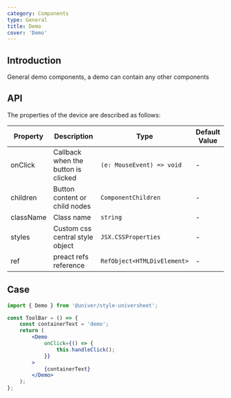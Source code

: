 ```yaml
---
category: Components
type: General
title: Demo
cover: 'Demo'
---
```


## Introduction

General demo components, a demo can contain any other components

## API

The properties of the device are described as follows:

| Property  | Description                         | Type                        | Default Value |
| --------- | ----------------------------------- | --------------------------- | ------------- |
| onClick   | Callback when the button is clicked | `(e: MouseEvent) => void`   | -             |
| children  | Button content or child nodes       | `ComponentChildren`         | -             |
| className | Class name                          | `string`                    | -             |
| styles    | Custom css central style object     | `JSX.CSSProperties`         | -             |
| ref       | preact refs reference               | `RefObject<HTMLDivElement>` | -             |

## Case

```jsx
import { Demo } from '@univer/style-universheet';

const ToolBar = () => {
    const containerText = 'demo';
    return (
        <Demo
            onClick={() => {
                this.handleClick();
            }}
        >
            {containerText}
        </Demo>
    );
};
```
